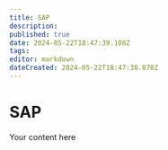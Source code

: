 ```yaml
---
title: SAP
description: 
published: true
date: 2024-05-22T18:47:39.108Z
tags: 
editor: markdown
dateCreated: 2024-05-22T18:47:38.070Z
---
```


# SAP
Your content here